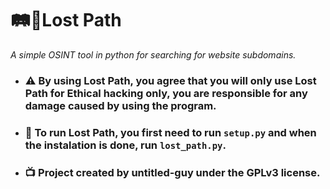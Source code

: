 # 🛤️🌲Lost Path
*A simple OSINT tool in python for searching for website subdomains.*

- ### ⚠️ By using Lost Path, you agree that you will only use Lost Path for Ethical hacking only, you are responsible for any damage caused by using the program.

- ### 🏃 To run Lost Path, you first need to run `setup.py` and when the instalation is done, run `lost_path.py`.

- ### 📺 Project created by untitled-guy under the GPLv3 license.

